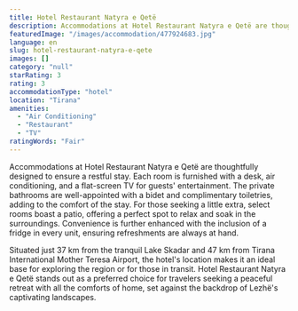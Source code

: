 ```yaml
---
title: Hotel Restaurant Natyra e Qetë
description: Accommodations at Hotel Restaurant Natyra e Qetë are thoughtfully designed to ensure a restful stay. Each room is furnished with a desk, air conditioning, and a
featuredImage: "/images/accommodation/477924683.jpg"
language: en
slug: hotel-restaurant-natyra-e-qete
images: []
category: "null"
starRating: 3
rating: 3
accommodationType: "hotel"
location: "Tirana"
amenities:
  - "Air Conditioning"
  - "Restaurant"
  - "TV"
ratingWords: "Fair"
---
```


Accommodations at Hotel Restaurant Natyra e Qetë are thoughtfully designed to ensure a restful stay. Each room is furnished with a desk, air conditioning, and a flat-screen TV for guests' entertainment. The private bathrooms are well-appointed with a bidet and complimentary toiletries, adding to the comfort of the stay. For those seeking a little extra, select rooms boast a patio, offering a perfect spot to relax and soak in the surroundings. Convenience is further enhanced with the inclusion of a fridge in every unit, ensuring refreshments are always at hand.

Situated just 37 km from the tranquil Lake Skadar and 47 km from Tirana International Mother Teresa Airport, the hotel's location makes it an ideal base for exploring the region or for those in transit. Hotel Restaurant Natyra e Qetë stands out as a preferred choice for travelers seeking a peaceful retreat with all the comforts of home, set against the backdrop of Lezhë's captivating landscapes.

